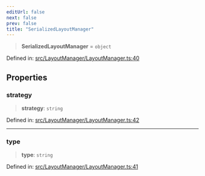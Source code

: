 ```yaml
---
editUrl: false
next: false
prev: false
title: "SerializedLayoutManager"
---
```


> **SerializedLayoutManager** = `object`

Defined in: [src/LayoutManager/LayoutManager.ts:40](https://github.com/fabricjs/fabric.js/blob/977f797255d8c56b5b68360b0d45bed33697d2e8/src/LayoutManager/LayoutManager.ts#L40)

## Properties

### strategy

> **strategy**: `string`

Defined in: [src/LayoutManager/LayoutManager.ts:42](https://github.com/fabricjs/fabric.js/blob/977f797255d8c56b5b68360b0d45bed33697d2e8/src/LayoutManager/LayoutManager.ts#L42)

***

### type

> **type**: `string`

Defined in: [src/LayoutManager/LayoutManager.ts:41](https://github.com/fabricjs/fabric.js/blob/977f797255d8c56b5b68360b0d45bed33697d2e8/src/LayoutManager/LayoutManager.ts#L41)
